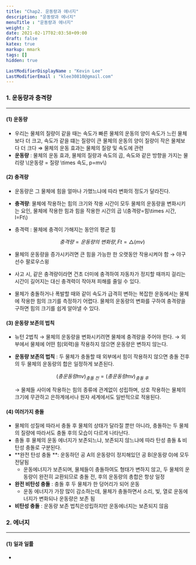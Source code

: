 ```yaml
---
title: "Chap2. 운동량과 에너지"
description: "운동량과 에너지"
menuTitle : "운동량과 에너지"
weight: 2
date: 2021-02-17T02:03:58+09:00
draft: false
katex: true
markup: mmark
tags: []
hidden: true

LastModifierDisplayName : "Kevin Lee"
LastModifierEmail : "klee30810@gmail.com"
---
```


### 1. 운동량과 충격량

---

#### (1) 운동량

- 우리는 물체의 질량이 같을 때는 속도가 빠른 물체의 운동의 양이 속도가 느린 물체보다 더 크고, 속도가 같을 떄는 질량이 큰 물체의 운동의 양이 질량이 작은 물체보다 더 크다 ⇒ 물체의 운동 효과는 물체의 질량 및 속도에 관련
- **운동량** : 물체의 운동 효과, 물체의 질량과 속도의 곱, 속도와 같은 방향을 가지는 물리량 \\(운동량 = 질량 \times 속도, p=mv\\)

#### (2) 충격량

- 운동량은 그 물체에 힘을 얼마나 가했느냐에 따라 변화의 정도가 달라진다.

- **충격량**: 물체에 작용하는 힘의 크기와 작용 시간이 모두 물체의 운동량을 변화시키는 요인, 물체에 작용한 힘과 힘을 작용한 시간의 곱 \\(충격량=힘\times 시간, I=Ft\\)

- 충격력 : 물체에 충격이 가해지는 동안의 평균 힘

  $$ 충격량 = 운동량의\ 변화량, Ft=\triangle(mv) $$

- 물체의 운동량을 증가시키려면 큰 힘을 가능한 한 오랫동안 작용시켜야 함 → 야구 선수 팔로우스윙

- 사고 시, 같은 충격량이라면 건초 더미에 충격하여 자동차가 정지할 때까지 걸리는 시간이 길어지는 대신 충격력이 작아져 피해를 줄일 수 있다.

- 물체가 충돌하거나 폭발할 때와 같이 속도가 급격히 변하는 복잡한 운동에서는 물체에 작용한 힘의 크기를 측정하기 어렵다. 물체의 운동량의 변화를 구하여 충격량을 구하면 힘의 크기를 쉽게 알아낼 수 있다.

#### (3) 운동량 보존의 법칙

- 뉴턴 2법칙 → 물체의 운동량을 변화시키려면 물체에 충격량을 주어야 한다. → 외부에서 물체에 어떤 힘(외력)을 작용하지 않으면 운동량은 변하지 않는다.

- **운동량 보존의 법칙** : 두 물체가 충돌할 때 외부에서 힘이 작용하지 않으면 충돌 전후의 두 물체의 운동량의 합은 일정하게 보존된다.

  $$(총 운동량 mv)_{충돌\ 전}=(총 운동량 mv)_{충돌\ 후} $$

  → 물체들 사이에 작용하는 힘의 종류에 관계없이 성립하며, 상호 작용하는 물체의 크기에 무관하고 은하계에서나 원자 세계에서도 일반적으로 적용된다.

#### (4) 여러가지 충돌

- 물체의 성질에 따라서 충돌 후 물체의 상태가 달라질 뿐만 아니라, 충돌하는 두 물체의 질량에 따라서도 충돌 후의 모습이 다르게 나타난다.
- 충돌 후 물체의 운동 에너지가 보존되느냐, 보존되지 않느냐에 따라 탄성 충돌 & 비탄성 충돌로 구분된다.
- **완전 탄성 충돌 **: 운동하던 공 A의 운동량이 정지해있던 공 B(운동량 0)에 모두 전달됨
  - 운동에너지가 보존되며, 물체들이 충돌하여도 형태가 변하지 않고, 두 물체의 운동량이 완전히 교환되므로 충돌 전, 후의 운동량의 총합은 항상 일정
- **완전 비탄성 충돌** : 충돌 후 두 물체가 한 덩어리가 되어 운동
  - 운동 에너지가 가장 많이 감소하는데, 물체가 충돌하면서 소리, 빛, 열로 운동에너지가 변화되나 운동량은 보존 됨
- **비탄성 충돌** : 운동량 보존 법칙은성립하지만 운동에너지는 보존되지 않음



### 2. 에너지

---

#### (1) 일과 일률

- 